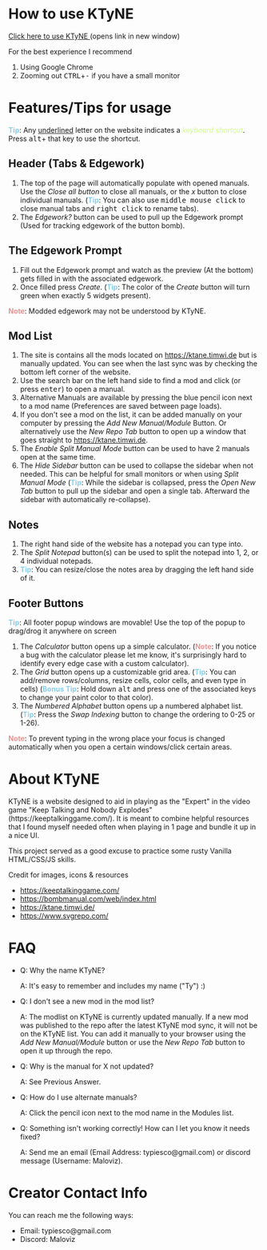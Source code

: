 <h1>How to use KTyNE</h1>
<p><a href="https://typies.github.io/KTyNE/" target="_blank">Click here to use KTyNE </a> (opens link in new window)</p>

For the best experience I recommend

<ol>
  <li>Using Google Chrome</li>
  <li>Zooming out <kbd>CTRL</kbd>+<kbd>-</kbd> if you have a small monitor</li>
</ol>

<h1>Features/Tips for usage</h1>
  <strong style="color:#87ceeb">Tip</strong>: Any <ins>underlined</ins> letter on the website indicates a <em style="color:#cefb89">keyboard shortcut</em>. Press <kbd>alt</kbd>+ that key to use the shortcut.
<h2>Header (Tabs & Edgework)</h2>
<ol>
  <li>The top of the page will automatically populate with opened manuals. Use the <em>Close all button</em> to close all manuals, or the <em>x</em> button to close individual manuals. (<strong style="color:#87ceeb">Tip</strong>: You can also use <kbd>middle mouse click</kbd> to close manual tabs and <kbd>right click</kbd> to rename tabs).</li>
  <li>The <em>Edgework?</em> button can be used to pull up the Edgework prompt (Used for tracking edgework of the button bomb).</li>
</ol>

<h2>The Edgework Prompt</h2>
<ol>
  <li>Fill out the Edgework prompt and watch as the preview (At the bottom) gets filled in with the associated edgework.</li>
  <li>Once filled press <em>Create</em>. (<strong style="color:#87ceeb">Tip</strong>: The color of the <em>Create</em> button will turn green when exactly 5 widgets present).</li>
</ol>
<strong style="color:#ed9190">Note</strong>: Modded edgework may not be understood by KTyNE.

<h2>Mod List</h2>
<ol>
  <li>The site is contains all the mods located on <a href="https://ktane.timwi.de/" target="_blank">https://ktane.timwi.de</a> but is manually updated. You can see when the last sync was by checking the bottom left corner of the website.</li>
  <li>Use the search bar on the left hand side to find a mod and click (or press <kbd>enter</kbd>) to open a manual.</li>
  <li>Alternative Manuals are available by pressing the blue pencil icon next to a mod name (Preferences are saved between page loads).</li>
  <li>If you don't see a mod on the list, it can be added manually on your computer by pressing the <em>Add New Manual/Module</em> Button. Or alternatively use the <em>New Repo Tab</em> button to open up a window that goes straight to <a href="https://ktane.timwi.de/" target="_blank">https://ktane.timwi.de</a>.</li>
  <li>The <em>Enable Split Manual Mode</em> button can be used to have 2 manuals open at the same time.</li>
  <li>The <em>Hide Sidebar</em> button can be used to collapse the sidebar when not needed. This can be helpful for small monitors or when using <em>Split Manual Mode</em> (<strong style="color:#87ceeb">Tip</strong>: While the sidebar is collapsed, press the <em>Open New Tab</em> button to pull up the sidebar and open a single tab. Afterward the sidebar with automatically re-collapse).</li>
</ol>

<h2>Notes</h2>
<ol>
  <li>The right hand side of the website has a notepad you can type into.</li>
  <li>The <em>Split Notepad</em> button(s) can be used to split the notepad into 1, 2, or 4 individual notepads.</li>
  <li><strong style="color:#87ceeb">Tip</strong>: You can resize/close the notes area by dragging the left hand side of it.</li>
</ol>

<h2>Footer Buttons</h2>
  <p><strong style="color:#87ceeb">Tip</strong>: All footer popup windows are movable! Use the top of the popup to drag/drog it anywhere on screen</p>
<ol>

  <li>The <em>Calculator</em> button opens up a simple calculator. (<strong style="color:#ed9190">Note</strong>: If you notice a bug with the calculator please let me know, it's surprisingly hard to identify every edge case with a custom calculator).</li>
  <li>The <em>Grid</em> button opens up a customizable grid area. (<strong style="color:#87ceeb">Tip</strong>: You can add/remove rows/columns, resize cells, color cells, and even type in cells) (<strong style="color:#87ceeb">Bonus Tip</strong>: Hold down <kbd>alt</kbd> and press one of the associated keys to change your paint color to that color).</li>
  <li>The <em>Numbered Alphabet</em> button opens up a numbered alphabet list. (<strong style="color:#87ceeb">Tip</strong>: Press the <em>Swap Indexing</em> button to change the ordering to 0-25 or 1-26).</li>

</ol>
  <p><strong style="color:#ed9190">Note</strong>: To prevent typing in the wrong place your focus is changed automatically when you open a certain windows/click certain areas.</p>

<h1>About KTyNE</h1>

<p>KTyNE is a website designed to aid in playing as the "Expert" in the video game "Keep Talking and Nobody Explodes" (https://keeptalkinggame.com/). It is meant to combine helpful resources that I found myself needed often when playing in 1 page and bundle it up in a nice UI.</p>

<p>This project served as a good excuse to practice some rusty Vanilla HTML/CSS/JS skills.</p>

Credit for images, icons & resources

<ul>
  <li><a target="_blank" href="https://keeptalkinggame.com/">https://keeptalkinggame.com/</a></li>
  <li><a target="_blank" href="https://bombmanual.com/web/index.html">https://bombmanual.com/web/index.html</a></li>
  <li><a target="_blank" href="https://ktane.timwi.de/">https://ktane.timwi.de/</a></li>
  <li><a target="_blank" href="https://www.svgrepo.com/">https://www.svgrepo.com/</a></li>
</ul>

<h1>FAQ</h1>
<ul>
  <li>
  <p>Q: Why the name KTyNE?</p>
  <p>A: It's easy to remember and includes my name ("Ty") :)</p>
  </li>
  <li>
  <p>Q: I don't see a new mod in the mod list?</p>
  <p>A: The modlist on KTyNE is currently updated manually. If a new mod was published to the repo after the latest KTyNE mod sync, it will not be on the KTyNE list. You can add it manually to your browser using the <em>Add New Manual/Module</em> button or use the <em>New Repo Tab</em> button to open it up through the repo.</p>
  </li>
  <li>
  <p>Q: Why is the manual for X not updated?</p>
  <p>A: See Previous Answer.</p>
  </li>
  <li>
  <p>Q: How do I use alternate manuals?</p>
  <p>A: Click the pencil icon next to the mod name in the Modules list.</p>
  </li>
  <li>
  <p>Q: Something isn't working correctly! How can I let you know it needs fixed?</p>
  <p>A: Send me an email (Email Address: typiesco@gmail.com) or discord message (Username: Maloviz).</p>
  </li>
</ul>

<h1>Creator Contact Info</h1>
<p>You can reach me the following ways:<p>
<ul>
<li>Email: typiesco@gmail.com</li>
<li>Discord: Maloviz</li>
</ul>
